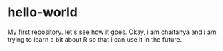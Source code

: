 # hello-world
My first repository. let's see how it goes.
Okay, i am chaitanya and  i am trying to learn a bit about R so that i can use it in the future.
